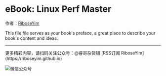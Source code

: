 # eBook: Linux Perf Master

作者：[RiboseYim](https://riboseyim.github.io)

This file file serves as your book's preface, a great place to describe your book's content and ideas.


<hr>
更多精彩内容，请扫码关注公众号：@睿哥杂货铺  
[RSS订阅 RiboseYim](https://riboseyim.github.io)

![微信公众号](http://o8m8ngokc.bkt.clouddn.com/qrcode_for_gh_896dd3dd5255_344.jpg)

